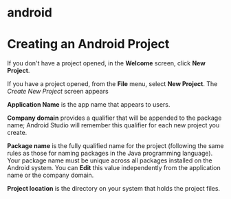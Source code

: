 # android

# Creating an Android Project

If you don't have a project opened, in the **Welcome** screen, click **New Project**.

If you have a project opened, from the **File** menu, select **New Project**. The *Create New Project* screen appears

**Application Name** is the app name that appears to users.

**Company domain** provides a qualifier that will be appended to the package name; Android Studio will remember this qualifier for each new project you create.

**Package name** is the fully qualified name for the project (following the same rules as those for naming packages in the Java programming language). Your package name must be unique across all packages installed on the Android system. You can **Edit** this value independently from the application name or the company domain.

**Project location** is the directory on your system that holds the project files.